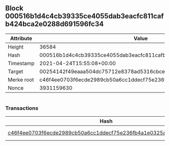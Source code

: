 ## Block 000516b1d4c4cb39335ce4055dab3eacfc811cafb424bca2e0288d691596fc34

Attribute | Value
--- | ---
Height | 36584
Hash | 000516b1d4c4cb39335ce4055dab3eacfc811cafb424bca2e0288d691596fc34
Timestamp | 2021-04-24T15:55:08+00:00
Target | 00254142f49eaaa504dc75712e8378ad5316cbcead634704b3734b6271167cc4
Merke root | c46f4ee0703f6ecde2989cb50a6cc1ddecf75e236fb4a1e0325a855a01182a27
Nonce | 3931159630

```

```

### Transactions

Hash | Amount
--- | ---
[c46f4ee0703f6ecde2989cb50a6cc1ddecf75e236fb4a1e0325a855a01182a27](c46f4ee0703f6ecde2989cb50a6cc1ddecf75e236fb4a1e0325a855a01182a27.md) | 10.00000000 SKEPTI 
